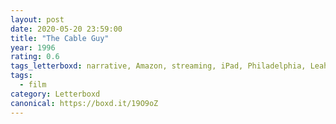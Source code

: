 ```yaml
---
layout: post 
date: 2020-05-20 23:59:00
title: "The Cable Guy"
year: 1996
rating: 0.6
tags_letterboxd: narrative, Amazon, streaming, iPad, Philadelphia, Leah
tags:
  - film
category: Letterboxd
canonical: https://boxd.it/19O9oZ
---
```

